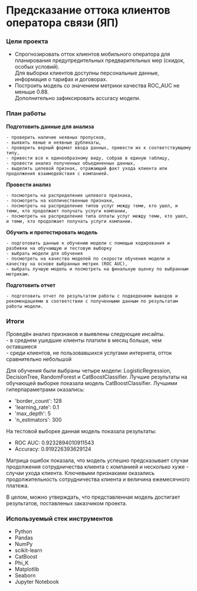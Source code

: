 # Предсказание оттока клиентов оператора связи (ЯП)

### Цели проекта  

- Спрогнозировать отток клиентов мобильного оператора для планирования предупредительных предварительных мер (скидок, особых условий).  
Для выборки клиентов доступны персональные данные, информация о тарифах и договорах.  
- Построить модель со значением метрики качества ROC_AUC не меньше 0.88.  
Дополнительно зафиксировать accuracy модели.  

### План работы

__Подготовить данные для анализа__

    - проверить наличие неявных пропусков,
    - выявить явные и неявные дубликаты,
    - проверить верный формат ввода данных, привести их к соответствующему типу,
    - привести все к единообразному виду, собрав в единую таблицу,
    - провести анализ полученных объединенных данных,
    - выделить целевой признак, отражающий факт ухода клиента или продолжения взаимодействия с компанией.

__Провести анализ__

    - посмотреть на распределение целевого признака,
    - посмотреть на колличественные признаки,
    - посмотреть на распределение типов услуг между теми, кто ушел, и теми, кто продолжает получать услуги компании,
    - посмотреть на распределение типа оплаты услуг между теми, кто ушел, и теми, кто продолжает получать услуги компании.
    
__Обучить и протестировать модель__

    - подготовить данные к обучению модели с помощью кодирования и разбивки на обучающую и тестовую выборку
    - выбрать модели для обучения
    - посмотреть на качество моделей по скорости обучения модели и качеству на основе выбранных метрик (ROC AUC),
    - выбрать лучшую модель и посмотреть на финальную оценку по выбранным метрикам.
    
__Подготовить отчет__

    - подготовить отчет по результатом работы с подведением выводов и рекомендациями в соответствии с полученными данным по результатам работы модели.  

### Итоги

Проведён анализ признаков и выявлены следующие инсайты.  
    - в среднем ушедшие клиенты платили в месяц больше, чем оставшиеся  
    - среди клиентов, не пользовавшихся услугами интернета, отток сравнительно небольшой  

Для обучения были выбраны четыре модели: LogisticRegression, DecisionTree, RandomForest и CatBoostClassifier.
Лучшие результаты на обучающей выборке показала модель CatBoostClassifier.
Лучшими гиперпараметрами оказались:
* 'border_count': 128
* 'learning_rate': 0.1
* 'max_depth': 5
* 'n_estimators': 300

На тестовой выборке данная модель показала результаты:

* ROC AUC: 0.9232894010911543
* Accuracy: 0.919226393629124

Матрица ошибок показала, что модель успешно предсказывает случаи продолжения сотрудничества клиента с компанией и несколько хуже - случаи ухода клиента.
Ключевыми признаками оказались продолжительность сотрудничества клиента и величина ежемесячного платежа.

В целом, можно утверждать, что представленная модель достигает результатов, поставленых заказчиком проекта.

### Используемый стек инструментов

- Python
- Pandas
- NumPy
- scikit-learn
- CatBoost
- Phi_K
- Matplotlib
- Seaborn
- Jupyter Notebook